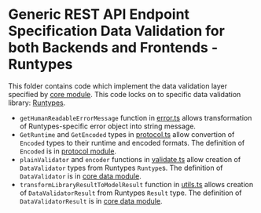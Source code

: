 # Generic REST API Endpoint Specification Data Validation for both Backends and Frontends - Runtypes
This folder contains code which implement the data validation layer specified by [core module](../../core/data).
This code locks on to specific data validation library: [Runtypes](https://github.com/pelotom/runtypes).

- `getHumanReadableErrorMessage` function in [error.ts](./error.ts) allows transformation of Runtypes-specific error object into string message.
- `GetRuntime` and `GetEncoded` types in [protocol.ts](./protocol.ts) allow convertion of `Encoded` types to their runtime and encoded formats.
  The definition of `Encoded` is in [protocol module](../../core/protocol/).
- `plainValidator` and `encoder` functions in [validate.ts](./validate.ts) allow creation of `DataValidator` types from Runtypes `Runtype`s.
  The definition of `DataValidator` is in [core data module](../../core/data).
- `transformLibraryResultToModelResult` function in [utils.ts](./utils.ts) allows creation of `DataValidatorResult` from Runtypes `Result` type.
  The definition of `DataValidatorResult` is in [core data module](../../core/data).

